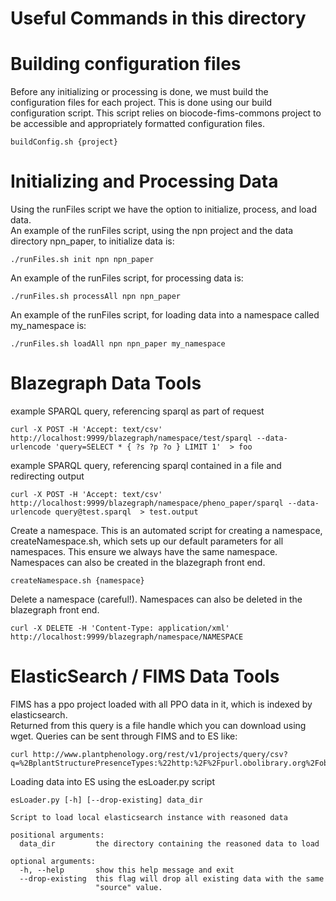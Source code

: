 # Useful Commands in this directory

# Building configuration files

Before any initializing or processing is done, we must build the configuration files for each 
project.  This is done using our build configuration script. This script relies on biocode-fims-commons
project to be accessible and appropriately formatted configuration files.
```
buildConfig.sh {project}
```

# Initializing and Processing Data

Using the runFiles script we have the option to initialize, process, and load data.  
An example of the runFiles script, using the npn project and the data directory npn_paper, 
to initialize data is:
```
./runFiles.sh init npn npn_paper 
```

An example of the runFiles script, for processing data is:
```
./runFiles.sh processAll npn npn_paper 
```

An example of the runFiles script, for loading data into a namespace called my_namespace is:
```
./runFiles.sh loadAll npn npn_paper my_namespace
```

# Blazegraph Data Tools

example SPARQL query, referencing sparql as part of request
```
curl -X POST -H 'Accept: text/csv' http://localhost:9999/blazegraph/namespace/test/sparql --data-urlencode 'query=SELECT * { ?s ?p ?o } LIMIT 1'  > foo
```

example SPARQL query, referencing sparql contained in a file and redirecting output
```
curl -X POST -H 'Accept: text/csv' http://localhost:9999/blazegraph/namespace/pheno_paper/sparql --data-urlencode query@test.sparql  > test.output
```

Create a namespace.  This is an automated script for creating a namespace, createNamespace.sh, 
which sets up our default parameters for all namespaces.  This ensure we always have the 
same namespace. Namespaces can also be created in the blazegraph front end.
```
createNamespace.sh {namespace}
```

Delete a namespace (careful!).  Namespaces can also be deleted in the blazegraph front end.
```
curl -X DELETE -H 'Content-Type: application/xml' http://localhost:9999/blazegraph/namespace/NAMESPACE
```


# ElasticSearch / FIMS Data Tools
FIMS has a ppo project loaded with all PPO data in it, which is indexed by elasticsearch.  
Returned from this query is a file handle which you can download using wget.
Queries can be sent through FIMS and to ES like:
```
curl http://www.plantphenology.org/rest/v1/projects/query/csv?q=%2BplantStructurePresenceTypes:%22http:%2F%2Fpurl.obolibrary.org%2Fobo%2FPPO:0003010%22+%2Bgenus:Acer
```

Loading data into ES using the esLoader.py script
```
esLoader.py [-h] [--drop-existing] data_dir

Script to load local elasticsearch instance with reasoned data

positional arguments:
  data_dir         the directory containing the reasoned data to load

optional arguments:
  -h, --help       show this help message and exit
  --drop-existing  this flag will drop all existing data with the same
                   "source" value.
```
